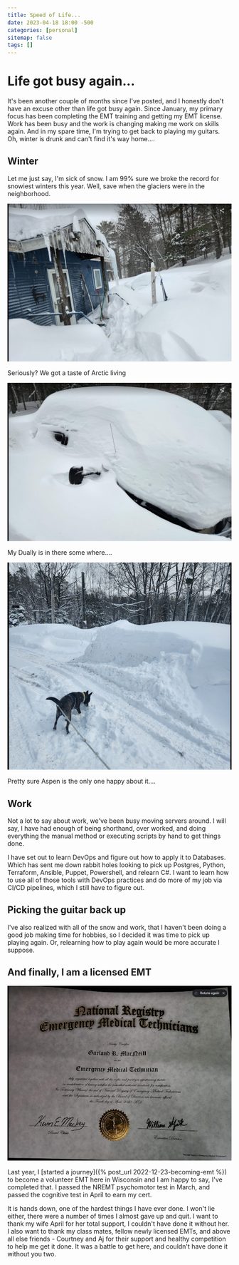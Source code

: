 ```yaml
---
title: Speed of Life...
date: 2023-04-18 18:00 -500
categories: [personal]
sitemap: false
tags: []
---
```


# Life got busy again...

It's been another couple of months since I've posted, and I honestly don't have an excuse other than life got busy again. Since January, my primary focus has been completing the EMT training and getting my EMT license. Work has been busy and the work is changing making me work on skills again. And in my spare time, I'm trying to get back to playing my guitars. Oh, winter is drunk and can't find it's way home....

## Winter

Let me just say, I'm sick of snow. I am 99% sure we broke the record for snowiest winters this year. Well, save when the glaciers were in the neighborhood. 

![House_or_igloo?](/assets/images/snow-house.png)

Seriously? We got a taste of Arctic living 

![buried_truck](/assets/images/dually-buried.png)

My Dually is in there some where....

![aspen_is_happy](/assets/images/aspen-and-snow.png)

Pretty sure Aspen is the only one happy about it....

## Work

Not a lot to say about work, we've been busy moving servers around. I will say, I have had enough of being shorthand, over worked, and doing everything the manual method or executing scripts by hand to get things done. 

I have set out to learn DevOps and figure out how to apply it to Databases. Which has sent me down rabbit holes looking to pick up Postgres, Python, Terraform, Ansible, Puppet, Powershell, and relearn C#. I want to learn how to use all of those tools with DevOps practices and do more of my job via CI/CD pipelines, which I still have to figure out.

## Picking the guitar back up

I've also realized with all of the snow and work, that I haven't been doing a good job making time for hobbies, so I decided it was time to pick up playing again. Or, relearning how to play again would be more accurate I suppose. 

## And finally, I am a licensed EMT

![nremt_cert](/assets/images/nremt-cert.png)

Last year, I [started a journey]({% post_url 2022-12-23-becoming-emt %}) to become a volunteer EMT here in Wisconsin and I am happy to say, I've completed that. I passed the NREMT psychomotor test in March, and passed the cognitive test in April to earn my cert. 

It is hands down, one of the hardest things I have ever done. I won't lie either, there were a number of times I almost gave up and quit. I want to thank my wife April for her total support, I couldn't have done it without her. I also want to thank my class mates, fellow newly licensed EMTs, and above all else friends - Courtney and Aj for their support and healthy competition to help me get it done. It was a battle to get here, and couldn't have done it without you two.